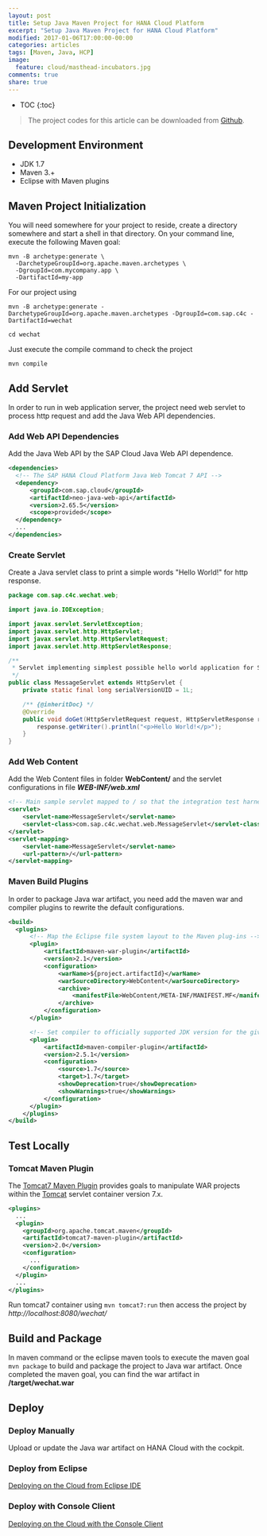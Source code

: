 ```yaml
---
layout: post
title: Setup Java Maven Project for HANA Cloud Platform
excerpt: "Setup Java Maven Project for HANA Cloud Platform"
modified: 2017-01-06T17:00:00-00:00
categories: articles
tags: [Maven, Java, HCP]
image:
  feature: cloud/masthead-incubators.jpg
comments: true
share: true
---
```


* TOC
{:toc}

> The project codes for this article can be downloaded from [Github][github-project].

## Development Environment

* JDK 1.7
* Maven 3.+
* Eclipse with Maven plugins

## Maven Project Initialization

You will need somewhere for your project to reside, create a directory somewhere and start a shell in that directory. On your command line, execute the following Maven goal:

```
mvn -B archetype:generate \
  -DarchetypeGroupId=org.apache.maven.archetypes \
  -DgroupId=com.mycompany.app \
  -DartifactId=my-app
```

For our project using

`mvn -B archetype:generate -DarchetypeGroupId=org.apache.maven.archetypes -DgroupId=com.sap.c4c -DartifactId=wechat`

`cd wechat`

Just execute the compile command to check the project

`mvn compile`

## Add Servlet

In order to run in web application server, the project need web servlet to process http request and add the Java Web API dependencies.

### Add Web API Dependencies

Add the Java Web API by the SAP Cloud Java Web API dependence.

```xml
<dependencies>
  <!-- The SAP HANA Cloud Platform Java Web Tomcat 7 API -->
  <dependency>
      <groupId>com.sap.cloud</groupId>
      <artifactId>neo-java-web-api</artifactId>
      <version>2.65.5</version>
      <scope>provided</scope>
  </dependency>
  ...
</dependencies>
```

### Create Servlet

Create a Java servlet class to print a simple words "Hello World!" for http response.

```java
package com.sap.c4c.wechat.web;

import java.io.IOException;

import javax.servlet.ServletException;
import javax.servlet.http.HttpServlet;
import javax.servlet.http.HttpServletRequest;
import javax.servlet.http.HttpServletResponse;

/**
 * Servlet implementing simplest possible hello world application for SAP HANA Cloud Platform.
 */
public class MessageServlet extends HttpServlet {
    private static final long serialVersionUID = 1L;

    /** {@inheritDoc} */
    @Override
    public void doGet(HttpServletRequest request, HttpServletResponse response) throws ServletException, IOException {
        response.getWriter().println("<p>Hello World!</p>");
    }
}
```

### Add Web Content

Add the Web Content files in folder **WebContent/** and the servlet configurations in file **_WEB-INF/web.xml_**

```xml
<!-- Main sample servlet mapped to / so that the integration test harness can detect readiness (generic for all samples) -->
<servlet>
    <servlet-name>MessageServlet</servlet-name>
    <servlet-class>com.sap.c4c.wechat.web.MessageServlet</servlet-class>
</servlet>
<servlet-mapping>
    <servlet-name>MessageServlet</servlet-name>
    <url-pattern>/</url-pattern>
</servlet-mapping>
```

### Maven Build Plugins

In order to package Java war artifact, you need add the maven war and compiler plugins to rewrite the default configurations.

```xml
<build>
  <plugins>
      <!-- Map the Eclipse file system layout to the Maven plug-ins -->
      <plugin>
          <artifactId>maven-war-plugin</artifactId>
          <version>2.1</version>
          <configuration>
              <warName>${project.artifactId}</warName>
              <warSourceDirectory>WebContent</warSourceDirectory>
              <archive>
                  <manifestFile>WebContent/META-INF/MANIFEST.MF</manifestFile>
              </archive>
          </configuration>
      </plugin>

      <!-- Set compiler to officially supported JDK version for the given SAP HANA Cloud Platform SDK -->
      <plugin>
          <artifactId>maven-compiler-plugin</artifactId>
          <version>2.5.1</version>
          <configuration>
              <source>1.7</source>
              <target>1.7</target>
              <showDeprecation>true</showDeprecation>
              <showWarnings>true</showWarnings>
          </configuration>
      </plugin>
    </plugins>
</build>
```

## Test Locally

### Tomcat Maven Plugin

The [Tomcat7 Maven Plugin][Tomcat7-Maven-Plugin] provides goals to manipulate WAR projects within the [Tomcat][tomcat] servlet container version 7.x.

```xml
<plugins>
  ...
  <plugin>
    <groupId>org.apache.tomcat.maven</groupId>
    <artifactId>tomcat7-maven-plugin</artifactId>
    <version>2.0</version>
    <configuration>
      ...
    </configuration>
  </plugin>
  ...
</plugins>
```

Run tomcat7 container using `mvn tomcat7:run` then access the project by *http://localhost:8080/wechat/*


## Build and Package

In maven command or the eclipse maven tools to execute the maven goal `mvn package` to build and package the project to Java war artifact.
Once completed the maven goal, you can find the war artifact in **/target/wechat.war**

## Deploy

### Deploy Manually

Upload or update the Java war artifact on HANA Cloud with the cockpit.

### Deploy from Eclipse

[Deploying on the Cloud from Eclipse IDE][Deploying-from-Eclipse-IDE]

### Deploy with Console Client

[Deploying on the Cloud with the Console Client][Deploying-with-Console-Client]


[github-project]:https://github.com/anypossiblew/hcp-java-wechat/tree/setup

[Tomcat7-Maven-Plugin]:http://tomcat.apache.org/maven-plugin-2.0/tomcat7-maven-plugin/
[tomcat]:http://tomcat.apache.org/

[Deploying-with-Console-Client]:https://help.hana.ondemand.com/help/frameset.htm?030863cd5d0d4dd3b742957970f8eec9.html
[Deploying-from-Eclipse-IDE]:https://help.hana.ondemand.com/help/frameset.htm?60ab35d9edde43a1b38cf48174a3dca2.html
